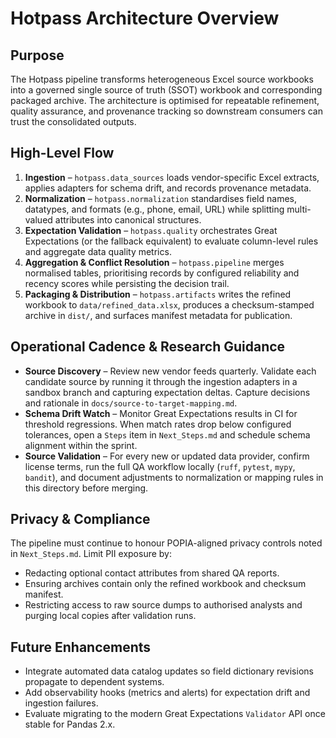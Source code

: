 # Hotpass Architecture Overview

## Purpose
The Hotpass pipeline transforms heterogeneous Excel source workbooks into a governed single source of truth (SSOT) workbook and corresponding packaged archive. The architecture is optimised for repeatable refinement, quality assurance, and provenance tracking so downstream consumers can trust the consolidated outputs.

## High-Level Flow
1. **Ingestion** – `hotpass.data_sources` loads vendor-specific Excel extracts, applies adapters for schema drift, and records provenance metadata.
2. **Normalization** – `hotpass.normalization` standardises field names, datatypes, and formats (e.g., phone, email, URL) while splitting multi-valued attributes into canonical structures.
3. **Expectation Validation** – `hotpass.quality` orchestrates Great Expectations (or the fallback equivalent) to evaluate column-level rules and aggregate data quality metrics.
4. **Aggregation & Conflict Resolution** – `hotpass.pipeline` merges normalised tables, prioritising records by configured reliability and recency scores while persisting the decision trail.
5. **Packaging & Distribution** – `hotpass.artifacts` writes the refined workbook to `data/refined_data.xlsx`, produces a checksum-stamped archive in `dist/`, and surfaces manifest metadata for publication.

## Operational Cadence & Research Guidance
- **Source Discovery** – Review new vendor feeds quarterly. Validate each candidate source by running it through the ingestion adapters in a sandbox branch and capturing expectation deltas. Capture decisions and rationale in `docs/source-to-target-mapping.md`.
- **Schema Drift Watch** – Monitor Great Expectations results in CI for threshold regressions. When match rates drop below configured tolerances, open a `Steps` item in `Next_Steps.md` and schedule schema alignment within the sprint.
- **Source Validation** – For every new or updated data provider, confirm license terms, run the full QA workflow locally (`ruff`, `pytest`, `mypy`, `bandit`), and document adjustments to normalization or mapping rules in this directory before merging.

## Privacy & Compliance
The pipeline must continue to honour POPIA-aligned privacy controls noted in `Next_Steps.md`. Limit PII exposure by:
- Redacting optional contact attributes from shared QA reports.
- Ensuring archives contain only the refined workbook and checksum manifest.
- Restricting access to raw source dumps to authorised analysts and purging local copies after validation runs.

## Future Enhancements
- Integrate automated data catalog updates so field dictionary revisions propagate to dependent systems.
- Add observability hooks (metrics and alerts) for expectation drift and ingestion failures.
- Evaluate migrating to the modern Great Expectations `Validator` API once stable for Pandas 2.x.
